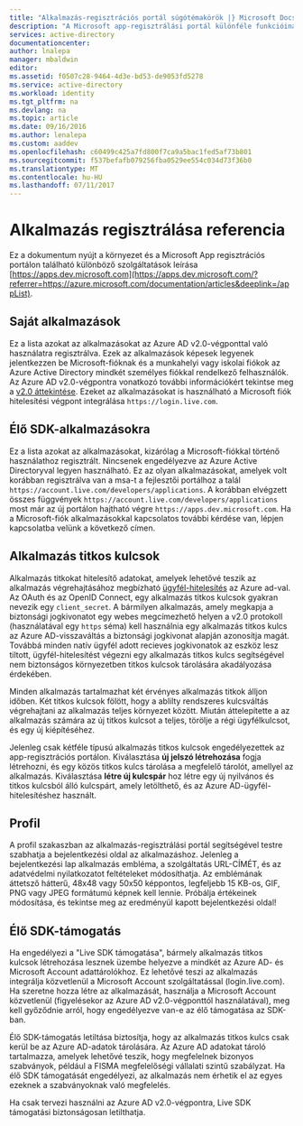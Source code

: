 ```yaml
---
title: "Alkalmazás-regisztrációs portál súgótémakörök |} Microsoft Docs"
description: "A Microsoft app-regisztrálási portál különféle funkcióinak leírása."
services: active-directory
documentationcenter: 
author: lnalepa
manager: mbaldwin
editor: 
ms.assetid: f0507c28-9464-4d3e-bd53-de9053fd5278
ms.service: active-directory
ms.workload: identity
ms.tgt_pltfrm: na
ms.devlang: na
ms.topic: article
ms.date: 09/16/2016
ms.author: lenalepa
ms.custom: aaddev
ms.openlocfilehash: c60499c425a7fd800f7ca9a5bac1fed5af73b801
ms.sourcegitcommit: f537befafb079256fba0529ee554c034d73f36b0
ms.translationtype: MT
ms.contentlocale: hu-HU
ms.lasthandoff: 07/11/2017
---
```

# <a name="app-registration-reference"></a>Alkalmazás regisztrálása referencia
Ez a dokumentum nyújt a környezet és a Microsoft App regisztrációs portálon található különböző szolgáltatások leírása [https://apps.dev.microsoft.com](https://apps.dev.microsoft.com/?referrer=https://azure.microsoft.com/documentation/articles&deeplink=/appList).

## <a name="my-applications"></a>Saját alkalmazások
Ez a lista azokat az alkalmazásokat az Azure AD v2.0-végponttal való használatra regisztrálva.  Ezek az alkalmazások képesek legyenek jelentkezzen be Microsoft-fióknak és a munkahelyi vagy iskolai fiókok az Azure Active Directory mindkét személyes fiókkal rendelkező felhasználók.  Az Azure AD v2.0-végpontra vonatkozó további információkért tekintse meg a [v2.0 áttekintése](active-directory-appmodel-v2-overview.md).  Ezeket az alkalmazásokat is használható a Microsoft fiók hitelesítési végpont integrálása `https://login.live.com`.

## <a name="live-sdk-applications"></a>Élő SDK-alkalmazásokra
Ez a lista azokat az alkalmazásokat, kizárólag a Microsoft-fiókkal történő használathoz regisztrált.  Nincsenek engedélyezve az Azure Active Directoryval legyen használható.  Ez az olyan alkalmazásokat, amelyek volt korábban regisztrálva van a msa-t a fejlesztői portálhoz a talál `https://account.live.com/developers/applications`.  A korábban elvégzett összes függvények `https://account.live.com/developers/applications` most már az új portálon hajtható végre `https://apps.dev.microsoft.com`.  Ha a Microsoft-fiók alkalmazásokkal kapcsolatos további kérdése van, lépjen kapcsolatba velünk a következő címen.

## <a name="application-secrets"></a>Alkalmazás titkos kulcsok
Alkalmazás titkokat hitelesítő adatokat, amelyek lehetővé teszik az alkalmazás végrehajtásához megbízható [ügyfél-hitelesítés](http://tools.ietf.org/html/rfc6749#section-2.3) az Azure ad-val.  Az OAuth és az OpenID Connect, egy alkalmazás titkos kulcsok gyakran nevezik egy `client_secret`.  A bármilyen alkalmazás, amely megkapja a biztonsági jogkivonatot egy webes megcímezhető helyen a v2.0 protokoll (használatával egy `https` séma) kell használnia egy alkalmazás titkos kulcs az Azure AD-visszaváltás a biztonsági jogkivonat alapján azonosítja magát.  Továbbá minden natív ügyfél adott recieves jogkivonatok az eszköz lesz tiltott, ügyfél-hitelesítést végezni egy alkalmazás titkos kulcs segítségével nem biztonságos környezetben titkos kulcsok tárolására akadályozása érdekében.

Minden alkalmazás tartalmazhat két érvényes alkalmazás titkok álljon időben.  Két titkos kulcsok fölött, hogy a ablilty rendszeres kulcsváltás végrehajtani az alkalmazás teljes környezet között.  Miután áttelepítette a az alkalmazás számára az új titkos kulcsot a teljes, törölje a régi ügyfélkulcsot, és egy új kiépítéséhez.

Jelenleg csak kétféle típusú alkalmazás titkos kulcsok engedélyezettek az app-regisztrációs portálon.  Kiválasztása **új jelszó létrehozása** fogja létrehozni, és egy közös titkos kulcs tárolása a megfelelő tárolót, amellyel az alkalmazás.  Kiválasztása **létre új kulcspár** hoz létre egy új nyilvános és titkos kulcsból álló kulcspárt, amely letölthető, és az Azure AD-ügyfél-hitelesítéshez használt.

## <a name="profile"></a>Profil
A profil szakaszban az alkalmazás-regisztrálási portál segítségével testre szabhatja a bejelentkezési oldal az alkalmazáshoz.  Jelenleg a bejelentkezési lap alkalmazás embléma, a szolgáltatás URL-CÍMÉT, és az adatvédelmi nyilatkozatot feltételeket módosíthatja.  Az emblémának áttetsző hátterű, 48x48 vagy 50x50 képpontos, legfeljebb 15 KB-os, GIF, PNG vagy JPEG formátumú képnek kell lennie.  Próbálja értékeinek módosítása, és tekintse meg az eredményül kapott bejelentkezési oldal!

## <a name="live-sdk-support"></a>Élő SDK-támogatás
Ha engedélyezi a "Live SDK támogatása", bármely alkalmazás titkos kulcsok létrehozása lesznek üzembe helyezve a mindkét az Azure AD- és Microsoft Account adattárolókhoz.  Ez lehetővé teszi az alkalmazás integrálja közvetlenül a Microsoft Account szolgáltatással (login.live.com).  Ha szeretne hozza létre az alkalmazását, használja a Microsoft Account közvetlenül (figyelésekor az Azure AD v2.0-végponttól használatával), meg kell győződnie arról, hogy engedélyezve van-e az élő támogatása az SDK-ban.

Élő SDK-támogatás letiltása biztosítja, hogy az alkalmazás titkos kulcs csak kerül be az Azure AD-adatok tárolására.  Az Azure AD adatokat tároló tartalmazza, amelyek lehetővé teszik, hogy megfelelnek bizonyos szabványok, például a FISMA megfelelőségi vállalati szintű szabályzat.  Ha élő SDK támogatását engedélyezi, az alkalmazás nem érhetik el az egyes ezeknek a szabványoknak való megfelelés.

Ha csak tervezi használni az Azure AD v2.0-végpontra, Live SDK támogatási biztonságosan letilthatja.

